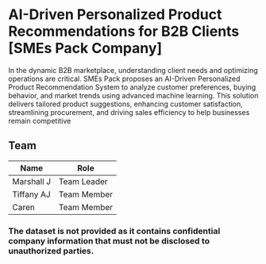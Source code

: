 # AI-Driven Personalized Product Recommendations for B2B Clients [SMEs Pack Company]

In the dynamic B2B marketplace, understanding client needs and optimizing operations are critical. SMEs Pack proposes an AI-Driven Personalized Product Recommendation System to analyze customer preferences, buying behavior, and market trends using advanced machine learning. This solution delivers tailored product suggestions, enhancing customer satisfaction, streamlining procurement, and driving sales efficiency to help businesses remain competitive

## Team
| Name         | Role        |
|--------------|-------------|
| Marshall J   | Team Leader |
| Tiffany AJ   | Team Member |
| Caren        | Team Member |

### The dataset is not provided as it contains confidential company information that must not be disclosed to unauthorized parties.


